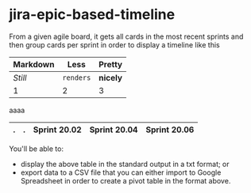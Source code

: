 # jira-epic-based-timeline

From a given agile board, it gets all cards in the most recent sprints and then group cards per sprint in order to display a timeline like this

Markdown | Less | Pretty
--- | --- | ---
*Still* | `renders` | **nicely**
1 | 2 | 3


aaaa

 . | . | Sprint 20.02 | Sprint 20.04 | Sprint 20.06
--- | --- | --- | --- | ---



You'll be able to:
- display the above table in the standard output in a txt format; or
- export data to a CSV file that you can either import to Google Spreadsheet in order to create a pivot table in the format above.
